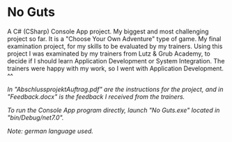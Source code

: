 # No Guts
A C# (CSharp) Console App project. My biggest and most challenging project so far. It is a "Choose Your Own Adventure" type of game. My final examination project, for my skills to be evaluated by my trainers. Using this project I was examinated by my trainers from Lutz & Grub Academy, to decide if I should learn Application Development or System Integration. The trainers were happy with my work, so I went with Application Development. ^^

*In "AbschlussprojektAuftrag.pdf" are the instructions for the project, and in "Feedback.docx" is the feedback I received from the trainers.*

*To run the Console App program directly, launch "No Guts.exe" located in "bin/Debug/net7.0".*

*Note: german language used.*
